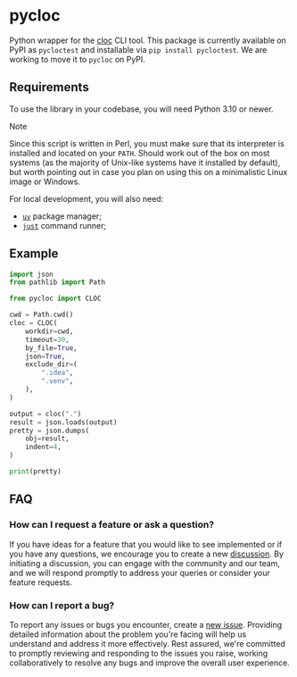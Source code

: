 # pycloc

Python wrapper for the [cloc](https://github.com/AlDanial/cloc) CLI tool.
This package is currently available on PyPI as `pycloctest` and installable via `pip install pycloctest`.
We are working to move it to `pycloc` on PyPI.

## Requirements

To use the library in your codebase, you will need Python 3.10 or newer.

> [!NOTE]
> Since this script is written in Perl, you must make sure that its interpreter is installed and located on your `PATH`.
> Should work out of the box on most systems (as the majority of Unix-like systems have it installed by default),
> but worth pointing out in case you plan on using this on a minimalistic Linux image or Windows.

For local development, you will also need:

- [`uv`](https://github.com/astral-sh/uv) package manager;
- [`just`](https://github.com/casey/just) command runner;

## Example

```python
import json
from pathlib import Path

from pycloc import CLOC

cwd = Path.cwd()
cloc = CLOC(
    workdir=cwd,
    timeout=30,
    by_file=True,
    json=True,
    exclude_dir=(
        ".idea",
        ".venv",
    ),
)

output = cloc(".")
result = json.loads(output)
pretty = json.dumps(
    obj=result,
    indent=4,
)

print(pretty)
```

## FAQ

### How can I request a feature or ask a question?

If you have ideas for a feature that you would like to see implemented or if you have any questions, we encourage you to
create a new [discussion](https://github.com/USIREVEAL/pycloc/discussions).
By initiating a discussion, you can engage with the community and our team,
and we will respond promptly to address your queries or consider your feature requests.

### How can I report a bug?

To report any issues or bugs you encounter, create a [new issue](https://github.com/USIREVEAL/pycloc/issues).
Providing detailed information about the problem you're facing will help us understand and address it more effectively.
Rest assured, we're committed to promptly reviewing and responding to the issues you raise,
working collaboratively to resolve any bugs and improve the overall user experience.
